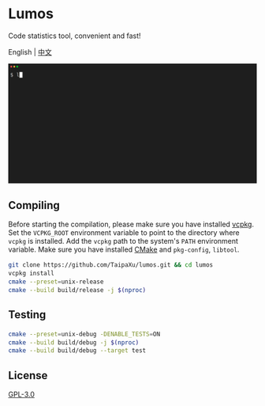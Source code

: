 # Lumos

Code statistics tool, convenient and fast!

English | [中文](./README_ZH.md)

![lumos](./lumos.gif)

## Compiling

Before starting the compilation, please make sure you have installed [vcpkg](https://github.com/microsoft/vcpkg). Set the `VCPKG_ROOT` environment variable to point to the directory where `vcpkg` is installed. Add the `vcpkg` path to the system's `PATH` environment variable.
Make sure you have installed [CMake](https://cmake.org) and `pkg-config`, `libtool`.

```sh
git clone https://github.com/TaipaXu/lumos.git && cd lumos
vcpkg install
cmake --preset=unix-release
cmake --build build/release -j $(nproc)
```

## Testing

```sh
cmake --preset=unix-debug -DENABLE_TESTS=ON
cmake --build build/debug -j $(nproc)
cmake --build build/debug --target test
```

## License

[GPL-3.0](LICENSE)
